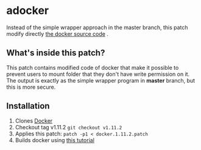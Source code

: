 # adocker
Instead of the simple wrapper approach in the master branch, this patch modify directly [the docker source code](https://github.com/docker/docker) .

## What's inside this patch? ##
This patch contains modified code of docker that make it possible to prevent users to mount folder that they don't have write permission on it.
The output is exactly as the simple wrapper program in __master__ branch, but this is more secure.

## Installation ##
1. Clones [Docker](https://github.com/docker/docker)
2. Checkout tag v1.11.2 `git checkout v1.11.2`
2. Applies this patch: `patch -p1 < docker.1.11.2.patch`
3. Builds docker using [this tutorial](https://docs.docker.com/v1.5/contributing/devenvironment/)
